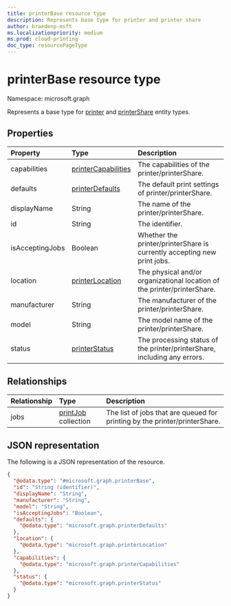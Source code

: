 ```yaml
---
title: printerBase resource type
description: Represents base type for printer and printer share
author: braedenp-msft
ms.localizationpriority: medium
ms.prod: cloud-printing
doc_type: resourcePageType
---
```

# printerBase resource type

Namespace: microsoft.graph

Represents a base type for [printer](printer.md) and [printerShare](printerShare.md) entity types.

## Properties
|Property|Type|Description|
|:---|:---|:---|
|capabilities|[printerCapabilities](printercapabilities.md)|The capabilities of the printer/printerShare.|
|defaults|[printerDefaults](printerdefaults.md)|The default print settings of printer/printerShare.|
|displayName|String|The name of the printer/printerShare.|
|id|String|The identifier.|
|isAcceptingJobs|Boolean|Whether the printer/printerShare is currently accepting new print jobs.|
|location|[printerLocation](printerlocation.md)|The physical and/or organizational location of the printer/printerShare.|
|manufacturer|String|The manufacturer of the printer/printerShare.|
|model|String|The model name of the printer/printerShare.|
|status|[printerStatus](printerstatus.md)|The processing status of the printer/printerShare, including any errors.|

## Relationships
|Relationship|Type|Description|
|:---|:---|:---|
|jobs|[printJob](printjob.md) collection|The list of jobs that are queued for printing by the printer/printerShare.|

## JSON representation
The following is a JSON representation of the resource.
<!-- {
  "blockType": "resource",
  "keyProperty": "id",
  "@odata.type": "microsoft.graph.printerBase",
  "openType": false
}
-->
``` json
{
  "@odata.type": "#microsoft.graph.printerBase",
  "id": "String (identifier)",
  "displayName": "String",
  "manufacturer": "String",
  "model": "String",
  "isAcceptingJobs": "Boolean",
  "defaults": {
    "@odata.type": "microsoft.graph.printerDefaults"
  },
  "location": {
    "@odata.type": "microsoft.graph.printerLocation"
  },
  "capabilities": {
    "@odata.type": "microsoft.graph.printerCapabilities"
  },
  "status": {
    "@odata.type": "microsoft.graph.printerStatus"
  }
}
```

